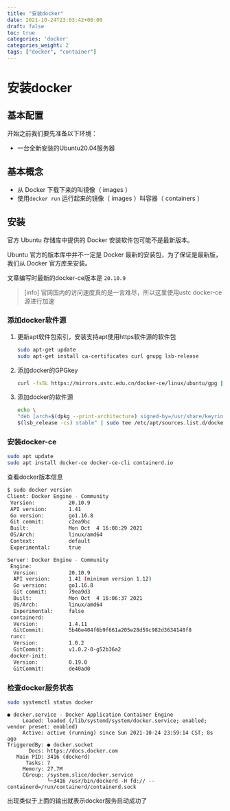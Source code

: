 ```yaml
---
title: "安装docker"
date: 2021-10-24T23:03:42+08:00
draft: false
toc: true
categories: 'docker'
categories_weight: 2
tags: ["docker", "container"]
---
```


# 安装docker

## 基本配置

开始之前我们要先准备以下环境：

* 一台全新安装的Ubuntu20.04服务器

## 基本概念

* 从 Docker 下载下来的叫镜像（ images ）
* 使用`docker run` 运行起来的镜像（ images ）叫容器（ containers ）

## 安装

官方 Ubuntu 存储库中提供的 Docker 安装软件包可能不是最新版本。

Ubuntu 官方的版本库中并不一定是 Docker 最新的安装包，为了保证是最新版，我们从 Docker 官方库来安装。

文章编写时最新的docker-ce版本是 `20.10.9`

> [info]
> 官网国内的访问速度真的是一言难尽，所以这里使用ustc docker-ce源进行加速

### 添加docker软件源

1. 更新apt软件包索引，安装支持apt使用https软件源的软件包


    ```bash
    sudo apt-get update
    sudo apt-get install ca-certificates curl gnupg lsb-release
    ```

2. 添加docker的GPGkey

    ```bash
    curl -fsSL https://mirrors.ustc.edu.cn/docker-ce/linux/ubuntu/gpg | sudo gpg --dearmor -o /usr/share/keyrings/docker-archive-keyring.gpg
    ```

3. 添加docker的软件源

    ```bash
    echo \
    "deb [arch=$(dpkg --print-architecture) signed-by=/usr/share/keyrings/docker-archive-keyring.gpg] https://mirrors.ustc.edu.cn/docker-ce/linux/ubuntu \
    $(lsb_release -cs) stable" | sudo tee /etc/apt/sources.list.d/docker.list > /dev/null
    ```

### 安装docker-ce

```bash
sudo apt update
sudo apt install docker-ce docker-ce-cli containerd.io
```

查看docker版本信息

```bash
$ sudo docker version
Client: Docker Engine - Community
 Version:           20.10.9
 API version:       1.41
 Go version:        go1.16.8
 Git commit:        c2ea9bc
 Built:             Mon Oct  4 16:08:29 2021
 OS/Arch:           linux/amd64
 Context:           default
 Experimental:      true

Server: Docker Engine - Community
 Engine:
  Version:          20.10.9
  API version:      1.41 (minimum version 1.12)
  Go version:       go1.16.8
  Git commit:       79ea9d3
  Built:            Mon Oct  4 16:06:37 2021
  OS/Arch:          linux/amd64
  Experimental:     false
 containerd:
  Version:          1.4.11
  GitCommit:        5b46e404f6b9f661a205e28d59c982d3634148f8
 runc:
  Version:          1.0.2
  GitCommit:        v1.0.2-0-g52b36a2
 docker-init:
  Version:          0.19.0
  GitCommit:        de40ad0

```

### 检查docker服务状态

```bash
sudo systemctl status docker
```

```text
● docker.service - Docker Application Container Engine
     Loaded: loaded (/lib/systemd/system/docker.service; enabled; vendor preset: enabled)
     Active: active (running) since Sun 2021-10-24 23:59:14 CST; 8s ago
TriggeredBy: ● docker.socket
       Docs: https://docs.docker.com
   Main PID: 3416 (dockerd)
      Tasks: 7
     Memory: 27.7M
     CGroup: /system.slice/docker.service
             └─3416 /usr/bin/dockerd -H fd:// --containerd=/run/containerd/containerd.sock

```

出现类似于上面的输出就表示docker服务启动成功了

